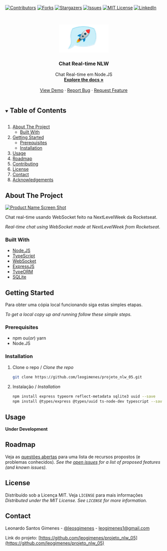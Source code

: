 <!--
*** Thanks for checking out the Best-README-Template. If you have a suggestion
*** that would make this better, please fork the repo and create a pull request
*** or simply open an issue with the tag "enhancement".
*** Thanks again! Now go create something AMAZING! :D
***
***
***
*** To avoid retyping too much info. Do a search and replace for the following:
*** leogimenes, projeto_nlw_05, leosgimenes, leogimenes1@gmail.com, Chat Real-time NLW, Chat Real-time em Node.JS
-->

<!-- PROJECT SHIELDS -->
<!--
*** I'm using markdown "reference style" links for readability.
*** Reference links are enclosed in brackets [ ] instead of parentheses ( ).
*** See the bottom of this document for the declaration of the reference variables
*** for contributors-url, forks-url, etc. This is an optional, concise syntax you may use.
*** https://www.markdownguide.org/basic-syntax/#reference-style-links
-->

[![Contributors][contributors-shield]][contributors-url]
[![Forks][forks-shield]][forks-url]
[![Stargazers][stars-shield]][stars-url]
[![Issues][issues-shield]][issues-url]
[![MIT License][license-shield]][license-url]
[![LinkedIn][linkedin-shield]][linkedin-url]

<!-- PROJECT LOGO -->
<br />
<p align="center">
  <a href="https://github.com/leogimenes/projeto_nlw_05">
    <img src="images/rocket_chat.png" alt="Logo" width="160" height="90">
  </a>

  <h3 align="center">Chat Real-time NLW</h3>

  <p align="center">
    Chat Real-time em Node.JS
    <br />
    <a href="https://github.com/leogimenes/projeto_nlw_05"><strong>Explore the docs »</strong></a>
    <br />
    <br />
    <a href="https://github.com/leogimenes/projeto_nlw_05">View Demo</a>
    ·
    <a href="https://github.com/leogimenes/projeto_nlw_05/issues">Report Bug</a>
    ·
    <a href="https://github.com/leogimenes/projeto_nlw_05/issues">Request Feature</a>
  </p>
</p>

<!-- TABLE OF CONTENTS -->
<details open="open">
  <summary><h2 style="display: inline-block">Table of Contents</h2></summary>
  <ol>
    <li>
      <a href="#about-the-project">About The Project</a>
      <ul>
        <li><a href="#built-with">Built With</a></li>
      </ul>
    </li>
    <li>
      <a href="#getting-started">Getting Started</a>
      <ul>
        <li><a href="#prerequisites">Prerequisites</a></li>
        <li><a href="#installation">Installation</a></li>
      </ul>
    </li>
    <li><a href="#usage">Usage</a></li>
    <li><a href="#roadmap">Roadmap</a></li>
    <li><a href="#contributing">Contributing</a></li>
    <li><a href="#license">License</a></li>
    <li><a href="#contact">Contact</a></li>
    <li><a href="#acknowledgements">Acknowledgements</a></li>
  </ol>
</details>

<!-- ABOUT THE PROJECT -->

## About The Project

[![Product Name Screen Shot][product-screenshot]](https://example.com)

Chat real-time usando WebSocket feito na NextLevelWeek da Rocketseat.

_Real-time chat using WebSocket made at NextLevelWeek from Rocketseat._

### Built With

- [Node.JS](https://nodejs.org/en/)
- [TypeScript](https://www.typescriptlang.org/)
- [WebSocket](https://github.com/theturtle32/WebSocket-Node)
- [ExpressJS](https://expressjs.com/)
- [TypeORM](https://typeorm.io/)
- [SQLite](https://www.sqlite.org/)

<!-- GETTING STARTED -->

## Getting Started

Para obter uma cópia local funcionando siga estas simples etapas.

_To get a local copy up and running follow these simple steps._

### Prerequisites

- npm ou(_or_) yarn
- Node.JS

### Installation

1. Clone o repo / _Clone the repo_
   ```sh
   git clone https://github.com/leogimenes/projeto_nlw_05.git
   ```
2. Instalação / _Installation_
   ```sh
   npm install express typeorm reflect-metadata sqlite3 uuid --save
   npm install @types/express @types/uuid ts-node-dev typescript --save-dev
   ```

<!-- USAGE EXAMPLES -->

## Usage

**Under Development**

<!-- ROADMAP -->

## Roadmap

Veja as [questões abertas](https://github.com/leogimenes/projeto_nlw_05/issues) para uma lista de recursos propostos (e problemas conhecidos).
_See the [open issues](https://github.com/leogimenes/projeto_nlw_05/issues) for a list of proposed features (and known issues)._

<!-- LICENSE -->

## License

Distribuído sob a Licença MIT. Veja `LICENSE` para mais informações
_Distributed under the MIT License. See `LICENSE` for more information._

<!-- CONTACT -->

## Contact

Leonardo Santos Gimenes - [@leosgimenes](https://twitter.com/leosgimenes) - leogimenes1@gmail.com

Link do projeto: [https://github.com/leogimenes/projeto_nlw_05](https://github.com/leogimenes/projeto_nlw_05)

<!-- MARKDOWN LINKS & IMAGES -->
<!-- https://www.markdownguide.org/basic-syntax/#reference-style-links -->

[contributors-shield]: https://img.shields.io/github/contributors/leogimenes/projeto_nlw_05.svg?style=for-the-badge
[contributors-url]: https://github.com/leogimenes/projeto_nlw_05/graphs/contributors
[forks-shield]: https://img.shields.io/github/forks/leogimenes/projeto_nlw_05.svg?style=for-the-badge
[forks-url]: https://github.com/leogimenes/projeto_nlw_05/network/members
[stars-shield]: https://img.shields.io/github/stars/leogimenes/projeto_nlw_05.svg?style=for-the-badge
[stars-url]: https://github.com/leogimenes/projeto_nlw_05/stargazers
[issues-shield]: https://img.shields.io/github/issues/leogimenes/projeto_nlw_05.svg?style=for-the-badge
[issues-url]: https://github.com/leogimenes/projeto_nlw_05/issues
[license-shield]: https://img.shields.io/github/license/leogimenes/projeto_nlw_05.svg?style=for-the-badge
[license-url]: https://github.com/leogimenes/projeto_nlw_05/blob/master/LICENSE.txt
[linkedin-shield]: https://img.shields.io/badge/-LinkedIn-black.svg?style=for-the-badge&logo=linkedin&colorB=555
[linkedin-url]: https://linkedin.com/in/leonardo-santos-gimenes
[product-screenshot]: images/screenshot.png
